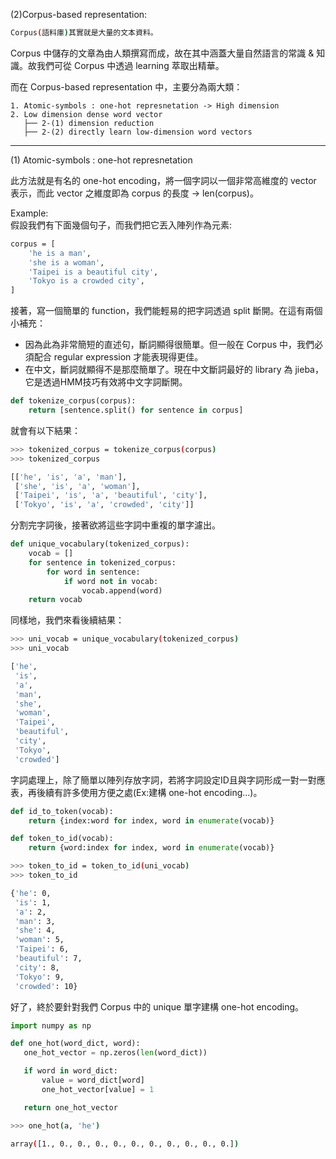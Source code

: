 (2)Corpus-based representation:
```bash
Corpus(語料庫)其實就是大量的文本資料。
```
Corpus 中儲存的文章為由人類撰寫而成，故在其中涵蓋大量自然語言的常識 & 知識。故我們可從 Corpus 中透過 learning 萃取出精華。

而在 Corpus-based representation 中，主要分為兩大類：
```
1. Atomic-symbols : one-hot represnetation -> High dimension
2. Low dimension dense word vector
   ├── 2-(1) dimension reduction
   ├── 2-(2) directly learn low-dimension word vectors
```
------------------------------------------------------------------------------
(1) Atomic-symbols : one-hot represnetation

此方法就是有名的 one-hot encoding，將一個字詞以一個非常高維度的 vector 表示，而此 vector 之維度即為 corpus 的長度 -> len(corpus)。

Example:
<br>假設我們有下面幾個句子，而我們把它丟入陣列作為元素:
```bash
corpus = [
    'he is a man',
    'she is a woman',
    'Taipei is a beautiful city',
    'Tokyo is a crowded city',
]
```
接著，寫一個簡單的 function，我們能輕易的把字詞透過 split 斷開。在這有兩個小補充：
* 因為此為非常簡短的直述句，斷詞顯得很簡單。但一般在 Corpus 中，我們必須配合 regular expression 才能表現得更佳。
* 在中文，斷詞就顯得不是那麼簡單了。現在中文斷詞最好的 library 為 jieba，它是透過HMM技巧有效將中文字詞斷開。

```python
def tokenize_corpus(corpus):
    return [sentence.split() for sentence in corpus]
```
就會有以下結果：
```bash
>>> tokenized_corpus = tokenize_corpus(corpus)
>>> tokenized_corpus

[['he', 'is', 'a', 'man'],
 ['she', 'is', 'a', 'woman'],
 ['Taipei', 'is', 'a', 'beautiful', 'city'],
 ['Tokyo', 'is', 'a', 'crowded', 'city']]
```
分割完字詞後，接著欲將這些字詞中重複的單字濾出。
```python
def unique_vocabulary(tokenized_corpus):
    vocab = []
    for sentence in tokenized_corpus:
        for word in sentence:
            if word not in vocab:
                vocab.append(word)
    return vocab
```
同樣地，我們來看後續結果：
```bash
>>> uni_vocab = unique_vocabulary(tokenized_corpus)
>>> uni_vocab

['he',
 'is',
 'a',
 'man',
 'she',
 'woman',
 'Taipei',
 'beautiful',
 'city',
 'Tokyo',
 'crowded']
 ```
字詞處理上，除了簡單以陣列存放字詞，若將字詞設定ID且與字詞形成一對一對應表，再後續有許多使用方便之處(Ex:建構 one-hot encoding...)。
```python
def id_to_token(vocab):
    return {index:word for index, word in enumerate(vocab)}

def token_to_id(vocab):
    return {word:index for index, word in enumerate(vocab)}
```
```bash
>>> token_to_id = token_to_id(uni_vocab)
>>> token_to_id

{'he': 0,
 'is': 1,
 'a': 2,
 'man': 3,
 'she': 4,
 'woman': 5,
 'Taipei': 6,
 'beautiful': 7,
 'city': 8,
 'Tokyo': 9,
 'crowded': 10}
 ```
 好了，終於要針對我們 Corpus 中的 unique 單字建構 one-hot encoding。
 ```python
 import numpy as np

def one_hot(word_dict, word):
    one_hot_vector = np.zeros(len(word_dict))

    if word in word_dict:
        value = word_dict[word]
        one_hot_vector[value] = 1

    return one_hot_vector
 ```

 ```bash
 >>> one_hot(a, 'he')

 array([1., 0., 0., 0., 0., 0., 0., 0., 0., 0., 0.])
  ```
